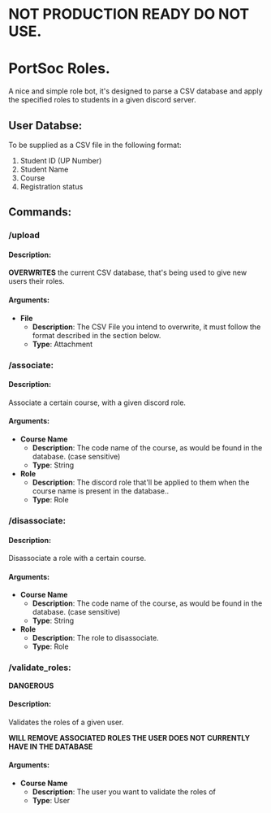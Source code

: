 # __NOT PRODUCTION__ READY DO NOT USE.
# PortSoc Roles.
A nice and simple role bot, it's designed to parse a CSV database and apply the specified roles
to students in a given discord server.

## User Databse:
To be supplied as a CSV file in the following format:
1. Student ID (UP Number)
2. Student Name 
3. Course 
4. Registration status


## Commands:
### /upload

#### Description:
**__OVERWRITES__** the current CSV database, that's being used to give new users their roles.

#### Arguments: 
* **File**
  * **Description**: The CSV File you intend to overwrite, it must follow the format described in the section below.
  * **Type**: Attachment
  
### /associate:

#### Description:
Associate a certain course, with a given discord role.

#### Arguments:
* **Course Name**
  * **Description**: The code name of the course, as would be found in the database. (case sensitive)
  * **Type**: String
* **Role**
  * **Description**: The discord role that'll be applied to them when the course name is present in the database..
  * **Type**: Role

### /disassociate:

#### Description:
Disassociate a role with a certain course.

#### Arguments:
* **Course Name**
  * **Description**: The code name of the course, as would be found in the database. (case sensitive)
  * **Type**: String
* **Role**
  * **Description**: The role to disassociate.
  * **Type**: Role

### /validate_roles:
__**DANGEROUS**__
#### Description:
Validates the roles of a given user.

**WILL REMOVE ASSOCIATED ROLES THE USER DOES NOT CURRENTLY HAVE IN THE DATABASE**

#### Arguments:
* **Course Name**
  * **Description**: The user you want to validate the roles of
  * **Type**: User